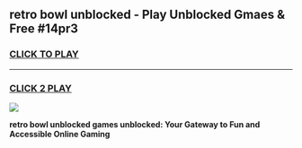 
## retro bowl unblocked - Play Unblocked Gmaes & Free #14pr3
<h3>
<a href="https://premium.freeplayer.one?title=retro_bowl_unblocked&ref=03M">CLICK TO PLAY</a></h3>
<hr>

<h3>
<a href="https://premium.freeplayer.one?title=retro_bowl_unblocked&ref=03M">CLICK 2 PLAY</a>
  
</h3>

<a href="https://premium.freeplayer.one?title=retro_bowl_unblocked&ref=03M"><img src="https://clearcache.store/games.png"></a>


**retro bowl unblocked games unblocked: Your Gateway to Fun and Accessible Online Gaming**
